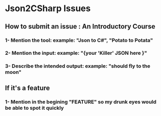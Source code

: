 # Json2CSharp Issues

## How to submit an issue : An Introductory Course 

### 1- Mention the tool: example: "Json to C#", "Potato to Potata"

### 2- Mention the input: example: "{your 'Killer' JSON here }"

### 3- Describe the intended output: example: "should fly to the moon"


## If it's a feature

### 1- Mention in the begining "FEATURE" so my drunk eyes would be able to spot it quickly

